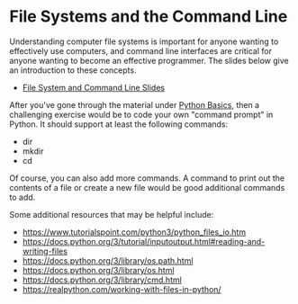 # File Systems and the Command Line

Understanding computer file systems is important for anyone wanting to effectively use computers,
and command line interfaces are critical for anyone wanting to become an effective programmer.
The slides below give an introduction to these concepts.

- [File System and Command Line Slides](https://docs.google.com/presentation/d/16i6lrWpKodWMPREr9sWKU3wJNMv86EufFTpKV1FCGcc/)

After you've gone through the material under [Python Basics](../python_basics/index.md), then a challenging exercise
would be to code your own "command prompt" in Python.  It should support at least the following commands:
- dir
- mkdir
- cd

Of course, you can also add more commands.  A command to print out the contents of a file or create a new file
would be good additional commands to add.

Some additional resources that may be helpful include:
- <https://www.tutorialspoint.com/python3/python_files_io.htm>
- <https://docs.python.org/3/tutorial/inputoutput.html#reading-and-writing-files>
- <https://docs.python.org/3/library/os.path.html>
- <https://docs.python.org/3/library/os.html>
- <https://docs.python.org/3/library/cmd.html>
- <https://realpython.com/working-with-files-in-python/>
